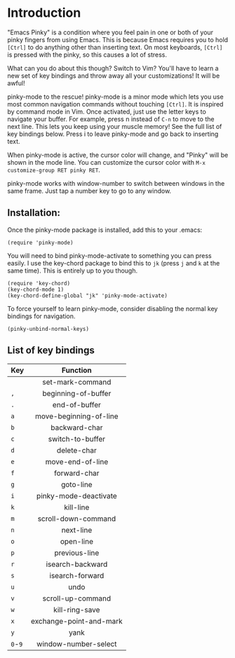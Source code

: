 # Introduction

"Emacs Pinky" is a condition where you feel pain in one or both of
your pinky fingers from using Emacs. This is because Emacs requires
you to hold `[Ctrl]` to do anything other than inserting text. On
most keyboards, `[Ctrl]` is pressed with the pinky, so this causes a
lot of stress.

What can you do about this though? Switch to Vim? You'll have to
learn a new set of key bindings and throw away all your
customizations! It will be awful!

pinky-mode to the rescue! pinky-mode is a minor mode which lets you
use most common navigation commands without touching `[Ctrl]`. It is
inspired by command mode in Vim. Once activated, just use the letter
keys to navigate your buffer. For example, press n instead of `C-n` to
move to the next line. This lets you keep using your muscle memory!
See the full list of key bindings below. Press i to leave pinky-mode
and go back to inserting text.

When pinky-mode is active, the cursor color will change, and
"Pinky" will be shown in the mode line. You can customize the cursor
color with `M-x customize-group RET pinky RET`.

pinky-mode works with window-number to switch between windows in
the same frame. Just tap a number key to go to any window.

## Installation:

Once the pinky-mode package is installed, add this to your .emacs:

```elisp
(require 'pinky-mode)
```

You will need to bind pinky-mode-activate to something you can
press easily. I use the key-chord package to bind this to `jk`
(press `j` and `k` at the same time). This is entirely up to you
though.

```elisp
(require 'key-chord)
(key-chord-mode 1)
(key-chord-define-global "jk" 'pinky-mode-activate)
```

To force yourself to learn pinky-mode, consider disabling the
normal key bindings for navigation.

```elisp
(pinky-unbind-normal-keys)
```

## List of key bindings

| Key | Function |
| --- |:--------:|
| ` ` | set-mark-command |
| `,` | beginning-of-buffer |
| `.` | end-of-buffer |
| `a` | move-beginning-of-line |
| `b` | backward-char |
| `c` | switch-to-buffer |
| `d` | delete-char |
| `e` | move-end-of-line |
| `f` | forward-char |
| `g` | goto-line |
| `i` | pinky-mode-deactivate |
| `k` | kill-line |
| `m` | scroll-down-command |
| `n` | next-line |
| `o` | open-line |
| `p` | previous-line |
| `r` | isearch-backward |
| `s` | isearch-forward |
| `u` | undo |
| `v` | scroll-up-command |
| `w` | kill-ring-save |
| `x` | exchange-point-and-mark |
| `y` | yank |
| `0`-`9` | window-number-select |
